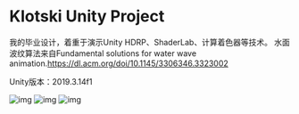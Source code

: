 # Klotski Unity Project
我的毕业设计，着重于演示Unity HDRP、ShaderLab、计算着色器等技术。
水面波纹算法来自Fundamental solutions for water wave animation.https://dl.acm.org/doi/10.1145/3306346.3323002

Unity版本：2019.3.14f1

![img](https://github.com/Lihns/Klotski-Unity-Project/blob/master/%E6%88%AA%E5%9B%BE/1.gif)
![img](https://github.com/Lihns/Klotski-Unity-Project/blob/master/%E6%88%AA%E5%9B%BE/2.gif)
![img](https://github.com/Lihns/Klotski-Unity-Project/blob/master/%E6%88%AA%E5%9B%BE/3.gif)
